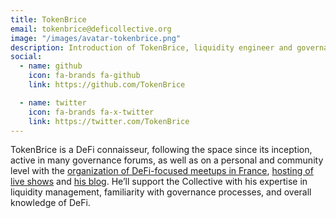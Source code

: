 ```yaml
---
title: TokenBrice
email: tokenbrice@deficollective.org
image: "/images/avatar-tokenbrice.png"
description: Introduction of TokenBrice, liquidity engineer and governance specialist of the DeFi Collective.
social:
  - name: github
    icon: fa-brands fa-github
    link: https://github.com/TokenBrice

  - name: twitter
    icon: fa-brands fa-x-twitter
    link: https://twitter.com/TokenBrice
---
```


TokenBrice is a DeFi connaisseur, following the space since its inception, active in many governance forums, as well as on a personal and community level with the [organization of DeFi-focused meetups in France](https://twitter.com/defi_fr), [hosting of live shows](https://www.youtube.com/c/defifrance) and [his blog](https://tokenbrice.xyz/). He’ll support the Collective with his expertise in liquidity management, familiarity with governance processes, and overall knowledge of DeFi.
